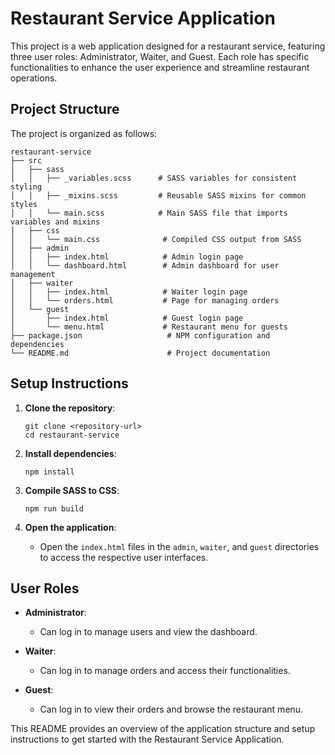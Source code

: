 # Restaurant Service Application

This project is a web application designed for a restaurant service, featuring three user roles: Administrator, Waiter, and Guest. Each role has specific functionalities to enhance the user experience and streamline restaurant operations.

## Project Structure

The project is organized as follows:

```
restaurant-service
├── src
│   ├── sass
│   │   ├── _variables.scss      # SASS variables for consistent styling
│   │   ├── _mixins.scss         # Reusable SASS mixins for common styles
│   │   └── main.scss            # Main SASS file that imports variables and mixins
│   ├── css
│   │   └── main.css              # Compiled CSS output from SASS
│   ├── admin
│   │   ├── index.html            # Admin login page
│   │   └── dashboard.html        # Admin dashboard for user management
│   ├── waiter
│   │   ├── index.html            # Waiter login page
│   │   └── orders.html           # Page for managing orders
│   └── guest
│       ├── index.html            # Guest login page
│       └── menu.html             # Restaurant menu for guests
├── package.json                   # NPM configuration and dependencies
└── README.md                      # Project documentation
```

## Setup Instructions

1. **Clone the repository**:
   ```
   git clone <repository-url>
   cd restaurant-service
   ```

2. **Install dependencies**:
   ```
   npm install
   ```

3. **Compile SASS to CSS**:
   ```
   npm run build
   ```

4. **Open the application**:
   - Open the `index.html` files in the `admin`, `waiter`, and `guest` directories to access the respective user interfaces.

## User Roles

- **Administrator**: 
  - Can log in to manage users and view the dashboard.
  
- **Waiter**: 
  - Can log in to manage orders and access their functionalities.
  
- **Guest**: 
  - Can log in to view their orders and browse the restaurant menu.

This README provides an overview of the application structure and setup instructions to get started with the Restaurant Service Application.